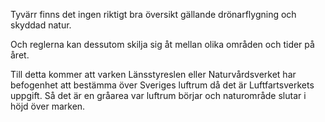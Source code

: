 Tyvärr finns det ingen riktigt bra översikt gällande drönarflygning och skyddad natur. 

Och reglerna kan dessutom skilja sig åt mellan olika områden och tider på året. 

Till detta kommer att varken Länsstyreslen eller Naturvårdsverket har befogenhet att bestämma över Sveriges luftrum då det är Luftfartsverkets uppgift. Så det är en gråarea var luftrum börjar och naturområde slutar i höjd över marken. 
